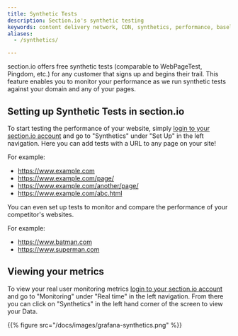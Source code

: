 ```yaml
---
title: Synthetic Tests
description: Section.io's synthetic testing
keywords: content delivery network, CDN, synthetics, performance, baseline, testing
aliases:
  - /synthetics/

---
```

section.io offers free synthetic tests (comparable to WebPageTest, Pingdom, etc.) for any customer that signs up and begins their trail. This feature enables you to monitor your performance as we run synthetic tests against your domain and any of your pages.

## Setting up Synthetic Tests in section.io

To start testing the performance of your website, simply [login to your section.io account](https://aperture.section.io/) and go to "Synthetics" under "Set Up" in the left navigation. Here you can add tests with a URL to any page on your site!

For example:
* https://www.example.com
* https://www.example.com/page/
* https://www.example.com/another/page/
* https://www.example.com/abc.html

You can even set up tests to monitor and compare the performance of your competitor's websites.

For example:
* https://www.batman.com
* https://www.superman.com

## Viewing your metrics

To view your real user monitoring metrics [login to your section.io account](https://aperture.section.io/) and go to "Monitoring" under "Real time" in the left navigation. From there you can click on "Synthetics" in the left hand corner of the screen to view your Data.

{{% figure src="/docs/images/grafana-synthetics.png" %}}
